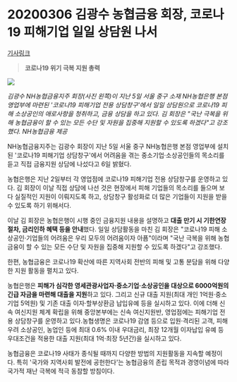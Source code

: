 # 20200306 김광수 농협금융 회장, 코로나19 피해기업 일일 상담원 나서

[기사링크](<https://www.fnnews.com/news/202003061326053855>)



> **코로나19 위기 극복 지원 총력**



![](https://image.fnnews.com/resource/media/image/2020/03/06/202003061333296594_l.jpg)

*김광수 NH농협금융지주 회장(사진 왼쪽)이 지난 5일 서울 중구 소재 NH농협은행 본점 영업부에 마련된 '코로나19 피해기업 전용 상담창구'에서 일일 상담원으로 코로나19 피해 소상공인의 애로사항을 청취하고, 금융 상담을 하고 있다. 김 회장은 "국난 극복을 위해 농협금융이 할 수 있는 모든 수단 및 자원을 집중해 지원할 수 있도록 하겠다"고 강조했다. NH농협금융 제공*



NH농협금융지주는 김광수 회장이 지난 5일 서울 중구 NH농협은행 본점 영업부에 설치된 '코로나19 피해기업 상담창구'에서 어려움을 겪는 중소기업·소상공인들의 목소리를 듣고 직접 금융지원 상담에 나섰다고 6일 밝혔다.



농협은행은 지난 2일부터 각 영업점에 코로나19 피해기업 전용 상담창구를 운영하고 있다. 김 회장이 이날 직접 상담에 나선 것은 현장에서 피해 기업들의 목소리를 들으며 보다 실질적인 지원이 이뤄지도록 하고, 상담창구 활성화로 더 많은 기업들이 지원을 받을 수 있도록 하기 위해서다.



이날 김 회장은 농협은행이 시행 중인 금융지원 내용을 설명하고 **대출 만기 시 기한연장 절차, 금리인하 혜택 등을 안내**했다. 일일 상담활동을 마친 김 회장은 "코로나19 피해 소상공인·기업들의 어려움은 우리 모두의 어려움이자 아픔"이라며 "국난 극복을 위해 농협금융이 할 수 있는 모든 수단 및 자원을 집중해 지원할 수 있도록 하겠다"고 강조했다.



한편, 농협금융은 코로나19 확산에 따른 지역사회 전반의 피해 및 고통 분담을 위해 다양한 지원 활동을 펼치고 있다.



농협은행은 **피해가 심각한 영세관광사업자·중소기업·소상공인을 대상으로 6000억원의 긴급 자금을 마련해 대출을 지원**하고 있다. 그리고 신규 대출 지원(최대 개인 1억원·중소기업 5억원) 및 기존 대출 이자·할부상환금 납입유예 등을 실시하고 있다. 이에 더해 신속 여신지원 체계 확립을 위해 중앙본부에는 신속 여신지원반, 영업점에는 피해기업 전용 상담창구를 운영하고 있다.농협생명은 코로나19 감염 등으로 입원·격리된 고객, 피해 우려 소상공인, 농업인 등에 최대 0.6% 이내 우대금리, 최장 12개월 이자납입 유예 등 우대조건을 적용한 대출 지원(최대 1억·최장 5년간)을 실시하고 있다.



농협금융은 코로나19 사태가 종식될 때까지 다양한 방법의 지원활동을 지속할 예정이다. 특히 '국가와 지역사회 발전에 공헌한다'는 농협금융의 존립 목적과 경영이념에 따라 국가적 재난 극복에 적극 동참할 방침이다.

